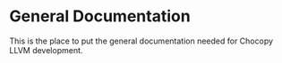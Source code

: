 # General Documentation
This is the place to put the general documentation needed for Chocopy LLVM development.